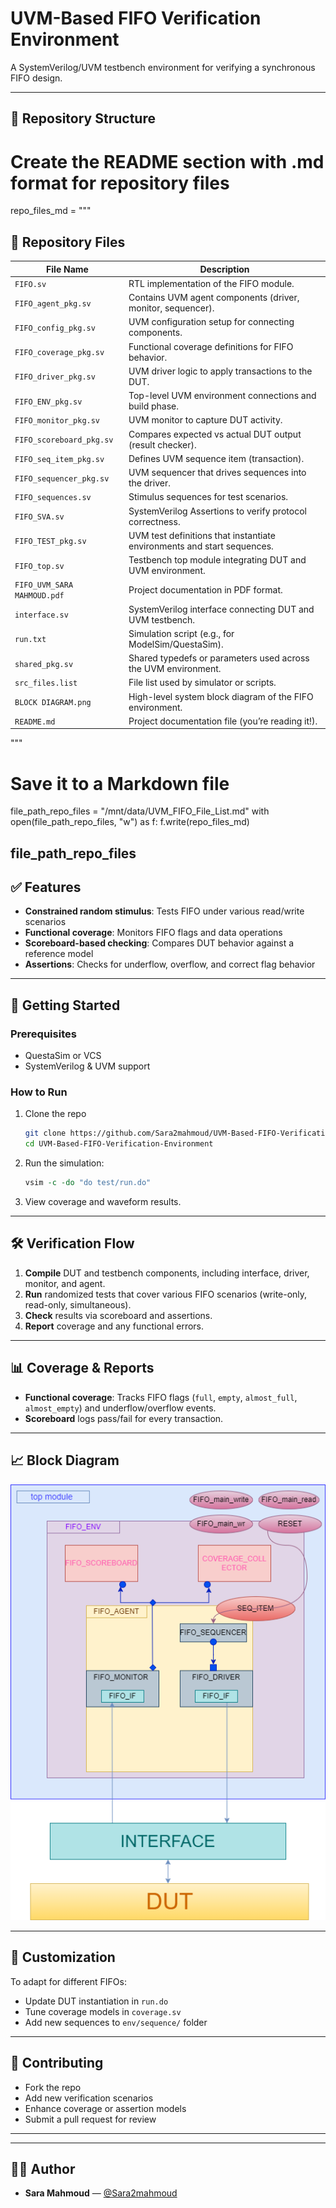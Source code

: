 
# UVM-Based FIFO Verification Environment

A SystemVerilog/UVM testbench environment for verifying a synchronous FIFO design.

---

## 🧩 Repository Structure

# Create the README section with .md format for repository files
repo_files_md = """
## 📁 Repository Files

| File Name                    | Description                                                                 |
|-----------------------------|-----------------------------------------------------------------------------|
| `FIFO.sv`                   | RTL implementation of the FIFO module.                                     |
| `FIFO_agent_pkg.sv`         | Contains UVM agent components (driver, monitor, sequencer).                |
| `FIFO_config_pkg.sv`        | UVM configuration setup for connecting components.                         |
| `FIFO_coverage_pkg.sv`      | Functional coverage definitions for FIFO behavior.                         |
| `FIFO_driver_pkg.sv`        | UVM driver logic to apply transactions to the DUT.                         |
| `FIFO_ENV_pkg.sv`           | Top-level UVM environment connections and build phase.                     |
| `FIFO_monitor_pkg.sv`       | UVM monitor to capture DUT activity.                                       |
| `FIFO_scoreboard_pkg.sv`    | Compares expected vs actual DUT output (result checker).                   |
| `FIFO_seq_item_pkg.sv`      | Defines UVM sequence item (transaction).                                   |
| `FIFO_sequencer_pkg.sv`     | UVM sequencer that drives sequences into the driver.                       |
| `FIFO_sequences.sv`         | Stimulus sequences for test scenarios.                                     |
| `FIFO_SVA.sv`               | SystemVerilog Assertions to verify protocol correctness.                   |
| `FIFO_TEST_pkg.sv`          | UVM test definitions that instantiate environments and start sequences.    |
| `FIFO_top.sv`               | Testbench top module integrating DUT and UVM environment.                  |
| `FIFO_UVM_SARA MAHMOUD.pdf` | Project documentation in PDF format.                                      |
| `interface.sv`              | SystemVerilog interface connecting DUT and UVM testbench.                  |
| `run.txt`                   | Simulation script (e.g., for ModelSim/QuestaSim).                          |
| `shared_pkg.sv`             | Shared typedefs or parameters used across the UVM environment.             |
| `src_files.list`            | File list used by simulator or scripts.                                    |
| `BLOCK DIAGRAM.png`         | High-level system block diagram of the FIFO environment.                   |
| `README.md`                 | Project documentation file (you’re reading it!).                           |
"""

# Save it to a Markdown file
file_path_repo_files = "/mnt/data/UVM_FIFO_File_List.md"
with open(file_path_repo_files, "w") as f:
    f.write(repo_files_md)

file_path_repo_files
---

## ✅ Features

- **Constrained random stimulus**: Tests FIFO under various read/write scenarios  
- **Functional coverage**: Monitors FIFO flags and data operations  
- **Scoreboard-based checking**: Compares DUT behavior against a reference model  
- **Assertions**: Checks for underflow, overflow, and correct flag behavior

---

## 🚀 Getting Started

### Prerequisites

- QuestaSim or VCS  
- SystemVerilog & UVM support  

### How to Run

1. Clone the repo  
   ```bash
   git clone https://github.com/Sara2mahmoud/UVM-Based-FIFO-Verification-Environment.git
   cd UVM-Based-FIFO-Verification-Environment
   ```
2. Run the simulation:
   ```tcl
   vsim -c -do "do test/run.do"
   ```
3. View coverage and waveform results.

---

## 🛠️ Verification Flow

1. **Compile** DUT and testbench components, including interface, driver, monitor, and agent.
2. **Run** randomized tests that cover various FIFO scenarios (write-only, read-only, simultaneous).
3. **Check** results via scoreboard and assertions.
4. **Report** coverage and any functional errors.

---

## 📊 Coverage & Reports

- **Functional coverage**: Tracks FIFO flags (`full`, `empty`, `almost_full`, `almost_empty`) and underflow/overflow events.  
- **Scoreboard** logs pass/fail for every transaction.

---

## 📈 Block Diagram

<img src="BLOCK DIAGRAM.png" alt="BLOCK DIAGRAM" width="700"/>

---

## 📝 Customization

To adapt for different FIFOs:

- Update DUT instantiation in `run.do`  
- Tune coverage models in `coverage.sv`  
- Add new sequences to `env/sequence/` folder

---

## 👫 Contributing

- Fork the repo  
- Add new verification scenarios  
- Enhance coverage or assertion models  
- Submit a pull request for review

---


---

## 🙋‍♀️ Author

- **Sara Mahmoud** — [@Sara2mahmoud](https://github.com/Sara2mahmoud)
